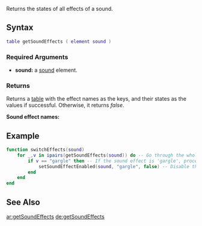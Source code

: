 Returns the states of all effects of a sound.

Syntax
------

``` lua
table getSoundEffects ( element sound )
```

### Required Arguments

-   **sound:** a [sound](/docs/sound.md "wikilink") element.

### Returns

Returns a [table](/docs/table.md "wikilink") with the effect names as the keys, and their states as the values if successful. Otherwise, it returns *false*.

**Sound effect names:**

Example
-------

``` lua
function switchEffects(sound)
    for _,v in ipairs(getSoundEffects(sound)) do -- Go through the whole list of sound effects for the sound
        if v == "gargle" then -- If the sound effect is 'gargle', proceed
            setSoundEffectEnabled(sound, "gargle", false) -- Disable the 'gargle' -effect
        end
    end
end
```

See Also
--------

[ar:getSoundEffects](/docs/ar:getsoundeffects.md "wikilink") [de:getSoundEffects](/de:getSoundEffects.md "wikilink")
